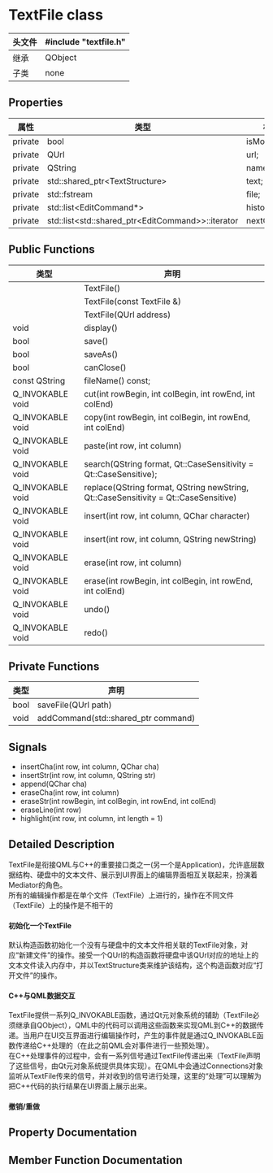 # TextFile class

| 头文件 | #include "textfile.h" |
|-|-|
| 继承 | QObject |
| 子类 | none |

## Properties
| 属性 | 类型 | 标识符 |
|-|-|-|
private | bool | isModified;
private | QUrl | url;
private | QString | name
private | std::shared_ptr\<TextStructure> | text;
private | std::fstream | file;
private | std::list\<EditCommand*> | historyList;
private | std::list\<std::shared_ptr\<EditCommand>>::iterator | nextCommand;

## Public Functions
| 类型 |声明|
|-|-|
| |TextFile()
| |TextFile(const TextFile &)
| |TextFile(QUrl address)
void | display()
bool | save()
bool | saveAs()
bool | canClose()
const QString | fileName() const;
Q_INVOKABLE void | cut(int rowBegin, int colBegin, int rowEnd, int colEnd)
Q_INVOKABLE void | copy(int rowBegin, int colBegin, int rowEnd, int colEnd)
Q_INVOKABLE void | paste(int row, int column)
Q_INVOKABLE void | search(QString format, Qt::CaseSensitivity = Qt::CaseSensitive);
Q_INVOKABLE void | replace(QString format, QString newString, Qt::CaseSensitivity = Qt::CaseSensitive)
Q_INVOKABLE void | insert(int row, int column, QChar character)
Q_INVOKABLE void | insert(int row, int column, QString newString)
Q_INVOKABLE void | erase(int row, int column)
Q_INVOKABLE void | erase(int rowBegin, int colBegin, int rowEnd, int colEnd)
Q_INVOKABLE void | undo()
Q_INVOKABLE void | redo()

## Private Functions
| 类型 |声明|
|-|-|
bool | saveFile(QUrl path)
void | addCommand(std::shared_ptr<EditCommand> command)

## Signals
* insertCha(int row, int column, QChar cha)
* insertStr(int row, int column, QString str)
* append(QChar cha)
* eraseCha(int row, int column)
* eraseStr(int rowBegin, int colBegin, int rowEnd, int colEnd)
* eraseLine(int row)
* highlight(int row, int column, int length = 1)

## Detailed Description
TextFile是衔接QML与C++的重要接口类之一(另一个是Application)，允许底层数据结构、硬盘中的文本文件、展示到UI界面上的编辑界面相互关联起来，扮演着Mediator的角色。  
所有的编辑操作都是在单个文件（TextFile）上进行的，操作在不同文件（TextFile）上的操作是不相干的
#### 初始化一个TextFile  
默认构造函数初始化一个没有与硬盘中的文本文件相关联的TextFile对象，对应“新建文件”的操作。接受一个QUrl的构造函数将硬盘中该QUrl对应的地址上的文本文件读入内存中，并以TextStructure类来维护该结构，这个构造函数对应“打开文件”的操作。  
#### C++与QML数据交互
TextFile提供一系列Q_INVOKABLE函数，通过Qt元对象系统的辅助（TextFile必须继承自QObject），QML中的代码可以调用这些函数来实现QML到C++的数据传递。当用户在UI交互界面进行编辑操作时，产生的事件就是通过Q_INVOKABLE函数传递给C++处理的（在此之前QML会对事件进行一些预处理）。  
在C++处理事件的过程中，会有一系列信号通过TextFile传递出来（TextFile声明了这些信号，由Qt元对象系统提供具体实现）。在QML中会通过Connections对象监听从TextFile传来的信号，并对收到的信号进行处理，这里的“处理”可以理解为把C++代码的执行结果在UI界面上展示出来。
#### 撤销/重做



## Property Documentation

## Member Function Documentation

